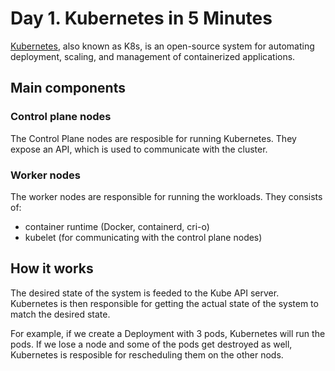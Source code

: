 # Day 1. Kubernetes in 5 Minutes

[Kubernetes](https://kubernetes.io/), also known as K8s, is an open-source system for automating deployment, scaling, and management of containerized applications.

## Main components

### Control plane nodes

The Control Plane nodes are resposible for running Kubernetes. They expose an API, which is used to communicate with the cluster. 

### Worker nodes

The worker nodes are responsible for running the workloads. They consists of:

- container runtime (Docker, containerd, cri-o)
- kubelet (for communicating with the control plane nodes)

## How it works

The desired state of the system is feeded to the Kube API server.
Kubernetes is then responsible for getting the actual state of the system to match the desired state.

For example, if we create a Deployment with 3 pods, Kubernetes will run the pods.
If we lose a node and some of the pods get destroyed as well, Kubernetes is resposible for rescheduling them on the other nods.
